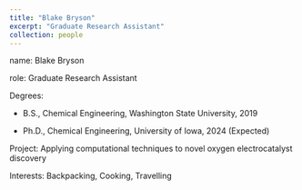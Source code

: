 ```yaml
---
title: "Blake Bryson"
excerpt: "Graduate Research Assistant"
collection: people
---
```


name: Blake Bryson

role: Graduate Research Assistant

Degrees:

* B.S., Chemical Engineering, Washington State University, 2019

* Ph.D., Chemical Engineering, University of Iowa, 2024 (Expected)

Project: Applying computational techniques to novel oxygen electrocatalyst discovery

Interests: Backpacking, Cooking, Travelling 
